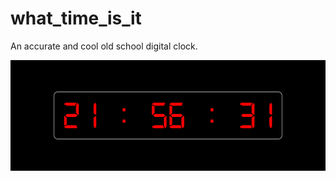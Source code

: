 # what_time_is_it
An accurate and cool old school digital clock.

![What's the time](/what-time-is-it.png)
